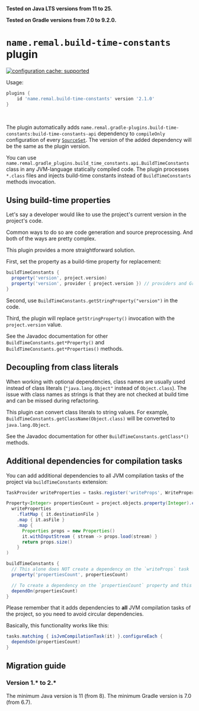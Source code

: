 **Tested on Java LTS versions from <!--property:java-runtime.min-version-->11<!--/property--> to <!--property:java-runtime.max-version-->25<!--/property-->.**

**Tested on Gradle versions from <!--property:gradle-api.min-version-->7.0<!--/property--> to <!--property:gradle-api.max-version-->9.2.0<!--/property-->.**

# `name.remal.build-time-constants` plugin

[![configuration cache: supported](https://img.shields.io/static/v1?label=configuration%20cache&message=supported&color=success)](https://docs.gradle.org/current/userguide/configuration_cache.html)

Usage:

<!--plugin-usage:name.remal.build-time-constants-->
```groovy
plugins {
    id 'name.remal.build-time-constants' version '2.1.0'
}
```
<!--/plugin-usage-->

&nbsp;

The plugin automatically adds
<code><!--property:apiNotationWithoutVersion-->name.remal.gradle-plugins.build-time-constants:build-time-constants-api<!--/property--></code>
dependency to `compileOnly` configuration of every [`SourceSet`](https://docs.gradle.org/current/javadoc/org/gradle/api/tasks/SourceSet.html).
The version of the added dependency will be the same as the plugin version.

You can use `name.remal.gradle_plugins.build_time_constants.api.BuildTimeConstants` class in any JVM-language statically compiled code.
The plugin processes `*.class` files and injects build-time constants instead of `BuildTimeConstants` methods invocation.

## Using build-time properties

Let's say a developer would like to use the project's current version in the project's code.

Common ways to do so are code generation and source preprocessing. And both of the ways are pretty complex.

This plugin provides a more straightforward solution.

First, set the property as a build-time property for replacement:

```groovy
buildTimeConstants {
  property('version', project.version)
  property('version', provider { project.version }) // providers and Gradle properties are supported too
}
```

Second, use `BuildTimeConstants.getStringProperty("version")` in the code.

Third, the plugin will replace `getStringProperty()` invocation with the `project.version` value.

See the Javadoc documentation for other `BuildTimeConstants.get*Property()` and `BuildTimeConstants.get*Properties()` methods.

## Decoupling from class literals

When working with optional dependencies, class names are usually used instead of class literals (`"java.lang.Object"` instead of `Object.class`).
The issue with class names as strings is that they are not checked at build time and can be missed during refactoring.

This plugin can convert class literals to string values.
For example, `BuildTimeConstants.getClassName(Object.class)` will be converted to `java.lang.Object`.

See the Javadoc documentation for other `BuildTimeConstants.getClass*()` methods.

## Additional dependencies for compilation tasks

You can add additional dependencies to all JVM compilation tasks of the project via `buildTimeConstants` extension:

```groovy
TaskProvider writeProperties = tasks.register('writeProps', WriteProperties)

Property<Integer> propertiesCount = project.objects.property(Integer).convention(
  writeProperties
    .flatMap { it.destinationFile }
    .map { it.asFile }
    .map {
      Properties props = new Properties()
      it.withInputStream { stream -> props.load(stream) }
      return props.size()
    }
)

buildTimeConstants {
  // This alone does NOT create a dependency on the `writeProps` task
  property('propertiesCount', propertiesCount)

  // To create a dependency on the `propertiesCount` property and this will create a dependency on the `writeProps` task
  dependOn(propertiesCount)
}
```

Please remember that it adds dependencies to **all** JVM compilation tasks of the project, so you need to avoid circular dependencies.

Basically, this functionality works like this:

```groovy
tasks.matching { isJvmCompilationTask(it) }.configureEach {
  dependsOn(propertiesCount)
}
```

## Migration guide

### Version 1.* to 2.*

The minimum Java version is 11 (from 8).
The minimum Gradle version is 7.0 (from 6.7).
